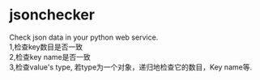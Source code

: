 # jsonchecker
Check json data in your python web service.
<br>
1,检查key数目是否一致 <br>
2,检查key name是否一致 <br>
3,检查value's type, 若type为一个对象，递归地检查它的数目，Key name等. <br>
